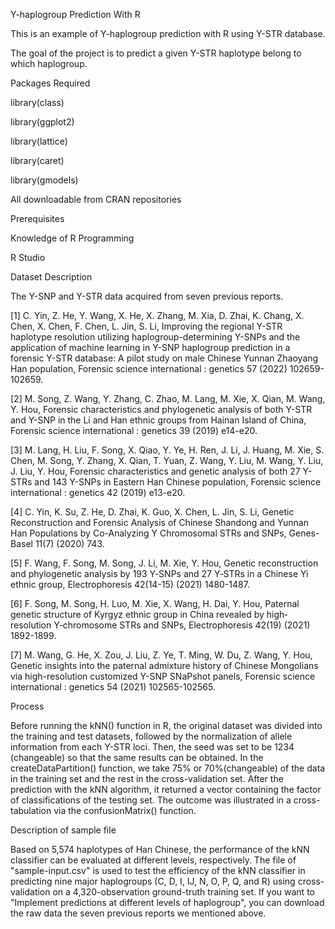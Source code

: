 Y-haplogroup Prediction With R

This is an example of Y-haplogroup prediction with R using Y-STR database.

The goal of the project is to predict a given Y-STR haplotype belong to which haplogroup.

Packages Required

library(class)

library(ggplot2)

library(lattice)

library(caret)

library(gmodels)

All downloadable from CRAN repositories

Prerequisites

Knowledge of R Programming

R Studio

Dataset Description

The Y-SNP and Y-STR data acquired from seven previous reports.

[1]	C. Yin, Z. He, Y. Wang, X. He, X. Zhang, M. Xia, D. Zhai, K. Chang, X. Chen, X. Chen, F. Chen, L. Jin, S. Li, Improving the regional Y-STR haplotype resolution utilizing haplogroup-determining Y-SNPs and the application of machine learning in Y-SNP haplogroup prediction in a forensic Y-STR database: A pilot study on male Chinese Yunnan Zhaoyang Han population, Forensic science international : genetics 57 (2022) 102659-102659.

[2]	M. Song, Z. Wang, Y. Zhang, C. Zhao, M. Lang, M. Xie, X. Qian, M. Wang, Y. Hou, Forensic characteristics and phylogenetic analysis of both Y-STR and Y-SNP in the Li and Han ethnic groups from Hainan Island of China, Forensic science international : genetics 39 (2019) e14-e20.

[3]	M. Lang, H. Liu, F. Song, X. Qiao, Y. Ye, H. Ren, J. Li, J. Huang, M. Xie, S. Chen, M. Song, Y. Zhang, X. Qian, T. Yuan, Z. Wang, Y. Liu, M. Wang, Y. Liu, J. Liu, Y. Hou, Forensic characteristics and genetic analysis of both 27 Y-STRs and 143 Y-SNPs in Eastern Han Chinese population, Forensic science international : genetics 42 (2019) e13-e20.

[4]	C. Yin, K. Su, Z. He, D. Zhai, K. Guo, X. Chen, L. Jin, S. Li, Genetic Reconstruction and Forensic Analysis of Chinese Shandong and Yunnan Han Populations by Co-Analyzing Y Chromosomal STRs and SNPs, Genes-Basel 11(7) (2020) 743.

[5]	F. Wang, F. Song, M. Song, J. Li, M. Xie, Y. Hou, Genetic reconstruction and phylogenetic analysis by 193 Y‐SNPs and 27 Y‐STRs in a Chinese Yi ethnic group, Electrophoresis 42(14-15) (2021) 1480-1487.

[6]	F. Song, M. Song, H. Luo, M. Xie, X. Wang, H. Dai, Y. Hou, Paternal genetic structure of Kyrgyz ethnic group in China revealed by high‐resolution Y‐chromosome STRs and SNPs, Electrophoresis 42(19) (2021) 1892-1899.

[7]	M. Wang, G. He, X. Zou, J. Liu, Z. Ye, T. Ming, W. Du, Z. Wang, Y. Hou, Genetic insights into the paternal admixture history of Chinese Mongolians via high-resolution customized Y-SNP SNaPshot panels, Forensic science international : genetics 54 (2021) 102565-102565.


Process

Before running the kNN() function in R, the original dataset was divided into the training and test datasets, 
followed by the normalization of allele information from each Y-STR loci. 
Then, the seed was set to be 1234 (changeable) so that the same results can be obtained. 
In the createDataPartition() function, we take 75% or 70%(changeable) of the data in the training set and the rest in the cross-validation set. 
After the prediction with the kNN algorithm, it returned a vector containing the factor of classifications of the testing set. 
The outcome was illustrated in a cross-tabulation via the confusionMatrix() function. 

Description of sample file

Based on 5,574 haplotypes of Han Chinese, the performance of the kNN classifier can be evaluated at different levels, respectively.
The file of "sample-input.csv" is used to test the efficiency of the kNN classifier in predicting nine major haplogroups (C, D, I, IJ, N, O, P, Q, and R)
using cross-validation on a 4,320-observation ground-truth training set. If you want to "Implement predictions at different levels of haplogroup", you can
download the raw data the seven previous reports we mentioned above.
